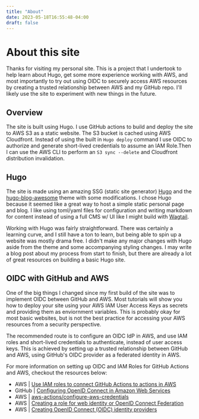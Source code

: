 ```yaml
---
title: "About"
date: 2023-05-18T16:55:48-04:00
draft: false
---
```

# About this site
Thanks for visiting my personal site. This is a project that I undertook to help learn about Hugo, get some more experience working with AWS, and most importantly to try out using OIDC to securely access AWS resources by creating a trusted relationship between AWS and my GitHub repo. I'll likely use the site to experiment with new things in the future.

## Overview
The site is built using Hugo. I use GitHub actions to build and deploy the site to AWS S3 as a static website. The S3 bucket is cached using AWS Cloudfront. Instead of using the built in `Hugo deploy` command I use OIDC to authorize and generate short-lived credentials to assume an IAM Role.Then I can use the AWS CLI to perform an `S3 sync --delete` and Cloudfront distribution invalidation.

## Hugo
The site is made using an amazing SSG (static site generator) [Hugo](https://gohugo.io/) and the [hugo-blog-awesome](https://github.com/hugo-sid/hugo-blog-awesome) theme with some modifications. I chose Hugo because it seemed like a great way to host a simple static personal page and blog. I like using toml/yaml files for configuration and writing markdown for content instead of using a full CMS w/ UI like I might build with [Wagtail](https://wagtail.org/).

Working with Hugo was fairly straightforward. There was certainly a learning curve, and I still have a ton to learn, but being able to spin up a website was mostly drama free. I didn't make any major changes with Hugo aside from the theme and some accompanying styling changes. I may write a blog post about my process from start to finish, but there are already a lot of great resources on building a basic Hugo site.

## OIDC with GitHub and AWS
One of the big things I changed since my first build of the site was to implement OIDC between GitHub and AWS. Most tutorials will show you how to deploy your site using your AWS IAM User Access Keys as secrets and providing them as enviornment variables. This is probably okay for most basic websites, but is not the best practice for accessing your AWS resources from a security perspective.

The recommended route is to configure an OIDC IdP in AWS, and use IAM roles and short-lived credentials to authenticate, instead of user access keys. This is achieved by setting up a trusted relationship between GitHub and AWS, using GitHub's OIDC provider as a federated identity in AWS.

For more information on setting up OIDC and IAM Roles for GitHub Actions and AWS, checkout the resources below:

- AWS | [Use IAM roles to connect GitHub Actions to actions in AWS](https://aws.amazon.com/blogs/security/use-iam-roles-to-connect-github-actions-to-actions-in-aws/)
- GitHub | [Configuring OpenID Connect in Amazon Web Services](https://docs.github.com/en/actions/deployment/security-hardening-your-deployments/configuring-openid-connect-in-amazon-web-services)
- AWS | [aws-actions/configure-aws-credentials](https://github.com/aws-actions/configure-aws-credentials)
- AWS | [Creating a role for web identity or OpenID Connect Federation](https://docs.aws.amazon.com/IAM/latest/UserGuide/id_roles_create_for-idp_oidc.html#idp_oidc_Create_GitHub)
- AWS | [Creating OpenID Connect (OIDC) identity providers](https://docs.aws.amazon.com/IAM/latest/UserGuide/id_roles_providers_create_oidc.html)